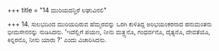 +++
title = "14 ಮುರಿಯದನ್ತಿರೆ ಲಘುವಿನಲಿ"

+++
14. ಸುಲಭದಿಂದ ಮುರಿಯದಿರುವ ಹೆಮ್ಮರವನ್ನು ಒರಗಿ ಕುಳಿತಿದ್ದ ಅರಿಭಯಂಕರನಾದ ಹನುಮಂತನು  ಭೀಮಸೇನನನ್ನು  ನುಡಿಸಿದನು. 'ಇದೆಲ್ಲಿಗೆ ಪಯಣ, ನೀನು ಮತ್ರ್ಯನೊ, ಗಂಧರ್ವನೊ, ದೈತ್ಯನೊ, ದೇವತೆಯೊ, ಕಿನ್ನರನೊ, ನೀನು ಯಾರು ?' ಎಂದು ವಿಚಾರಿಸಿದನು.